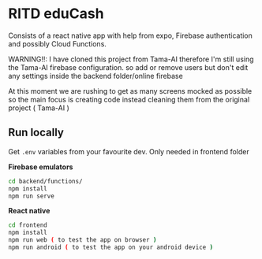 # RITD eduCash
Consists of a react native app with help from expo, Firebase authentication and possibly Cloud Functions.

WARNING!!: I have cloned this project from Tama-AI therefore I'm still using the Tama-AI firebase configuration. so add or remove users but don't edit any settings inside the backend folder/online firebase

At this moment we are rushing to get as many screens mocked as possible so the main focus is creating code instead cleaning them from the original project ( Tama-AI )

## Run locally
Get `.env` variables from your favourite dev. Only needed in frontend folder


**Firebase emulators**
```bash
cd backend/functions/
npm install
npm run serve
```

**React native**
```bash
cd frontend
npm install
npm run web ( to test the app on browser )
npm run android ( to test the app on your android device )
```
